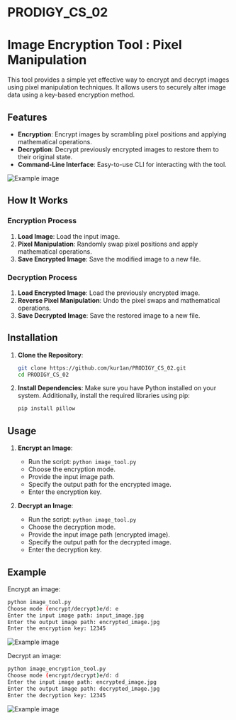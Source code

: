 # PRODIGY_CS_02

# Image Encryption Tool : Pixel Manipulation

This tool provides a simple yet effective way to encrypt and decrypt images using pixel manipulation techniques. It allows users to securely alter image data using a key-based encryption method.

## Features

- **Encryption**: Encrypt images by scrambling pixel positions and applying mathematical operations.
- **Decryption**: Decrypt previously encrypted images to restore them to their original state.
- **Command-Line Interface**: Easy-to-use CLI for interacting with the tool.

![Example image](https://github.com/kur1an/PRODIGY_CS_02/blob/main/image.jpeg)
## How It Works

### Encryption Process

1. **Load Image**: Load the input image.
2. **Pixel Manipulation**: Randomly swap pixel positions and apply mathematical operations.
3. **Save Encrypted Image**: Save the modified image to a new file.

### Decryption Process

1. **Load Encrypted Image**: Load the previously encrypted image.
2. **Reverse Pixel Manipulation**: Undo the pixel swaps and mathematical operations.
3. **Save Decrypted Image**: Save the restored image to a new file.

## Installation

1. **Clone the Repository**:
   ```bash
   git clone https://github.com/kur1an/PRODIGY_CS_02.git
   cd PRODIGY_CS_02
   ```

2. **Install Dependencies**:
   Make sure you have Python installed on your system. Additionally, install the required libraries using pip:
   ```bash
   pip install pillow
   ```

## Usage

1. **Encrypt an Image**:
   - Run the script: `python image_tool.py`
   - Choose the encryption mode.
   - Provide the input image path.
   - Specify the output path for the encrypted image.
   - Enter the encryption key.

2. **Decrypt an Image**:
   - Run the script: `python image_tool.py`
   - Choose the decryption mode.
   - Provide the input image path (encrypted image).
   - Specify the output path for the decrypted image.
   - Enter the decryption key.

## Example

Encrypt an image:

```bash
python image_tool.py
Choose mode (encrypt/decrypt)e/d: e
Enter the input image path: input_image.jpg
Enter the output image path: encrypted_image.jpg
Enter the encryption key: 12345
```
![Example image](https://github.com/kur1an/PRODIGY_CS_02/blob/main/encrypted_image.jpeg)

Decrypt an image:

```bash
python image_encryption_tool.py
Choose mode (encrypt/decrypt)e/d: d
Enter the input image path: encrypted_image.jpg
Enter the output image path: decrypted_image.jpg
Enter the decryption key: 12345
```
![Example image](https://github.com/kur1an/PRODIGY_CS_02/blob/main/decrypted_image.jpeg)


